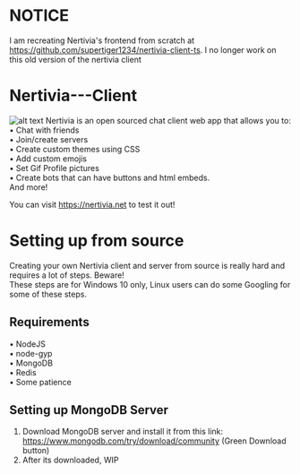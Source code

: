 # NOTICE
I am recreating Nertivia's frontend from scratch at https://github.com/supertiger1234/nertivia-client-ts. I no longer work on this old version of the nertivia client



# Nertivia---Client
![alt text](https://raw.githubusercontent.com/supertiger1234/nertivia-desktop-app/master/Preview.png)
Nertivia is an open sourced chat client web app that allows you to:  
• Chat with friends  
• Join/create servers  
• Create custom themes using CSS  
• Add custom emojis  
• Set Gif Profile pictures  
• Create bots that can have buttons and html embeds.  
And more!  

You can visit https://nertivia.net to test it out!

# Setting up from source
Creating your own Nertivia client and server from source is really hard and requires a lot of steps. Beware!  
These steps are for Windows 10 only, Linux users can do some Googling for some of these steps.

## Requirements
• NodeJS  
• node-gyp  
• MongoDB  
• Redis  
• Some patience  

## Setting up MongoDB Server
1. Download MongoDB server and install it from this link: https://www.mongodb.com/try/download/community (Green Download button)
2. After its downloaded,
WIP
